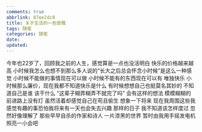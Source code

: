 ```yaml
---
comments: true
abbrlink: 87ee2dc8
title: 关于生活的一些感慨
tags: 随笔
categories: 随笔
date:
updated:
---
```

今年也22岁了，回顾我之前的人生，感觉算是一点也没活明白<!--more-->
快乐的价格越来越高
小时候我怎么也想不到那么多人说的“长大之后总会怀念小时候”是这么一种感觉
小时候不能做的事情现在可以做
小时候不能有的东西现在可以有
唯独快乐
小时候那么廉价，现在我都不知道快乐是什么
有时候想想自己也挺莫名其妙的
不知道自己是谁
该干什么
“这辈子糊弄糊弄不就完了吗”
会有这样的想法
模模糊糊的前进路上没有灯
虽然活着却感觉自己在苟且偷生
想象一下将来
现在我周围这些我感觉有趣的事恐怕我将来有一天也会失去兴趣
那样的日子
我不知道该怎样度过
忽然好像理解了
那些早早自杀的作家和诗人
一片漆黑的世界
暂时由我用手摇发电机照亮一小会吧